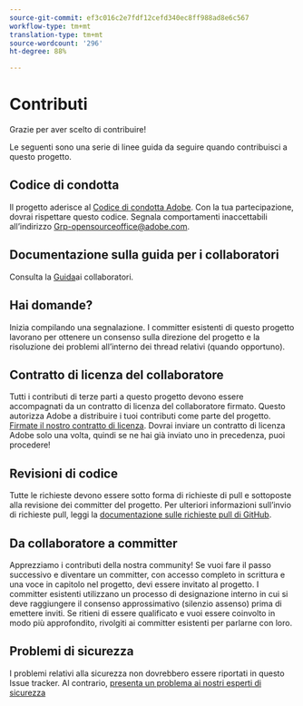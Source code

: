 ```yaml
---
source-git-commit: ef3c016c2e7fdf12cefd340ec8ff988ad8e6c567
workflow-type: tm+mt
translation-type: tm+mt
source-wordcount: '296'
ht-degree: 88%

---
```

# Contributi

Grazie per aver scelto di contribuire!

Le seguenti sono una serie di linee guida da seguire quando contribuisci a questo progetto.

## Codice di condotta

Il progetto aderisce al [Codice di condotta Adobe](code-of-conduct.md). Con la tua partecipazione,
dovrai rispettare questo codice. Segnala comportamenti inaccettabili all’indirizzo
[Grp-opensourceoffice@adobe.com](mailto:Grp-opensourceoffice@adobe.com).

## Documentazione sulla guida per i collaboratori

Consulta la [Guida](https://docs.adobe.com/content/help/en/contributor/contributor-guide/introduction.html)ai collaboratori.

## Hai domande?

Inizia compilando una segnalazione. I committer esistenti di questo progetto lavorano per ottenere
un consenso sulla direzione del progetto e la risoluzione dei problemi all’interno dei thread
relativi (quando opportuno).

## Contratto di licenza del collaboratore

Tutti i contributi di terze parti a questo progetto devono essere accompagnati da un contratto di licenza del collaboratore firmato. Questo autorizza Adobe a distribuire i tuoi contributi
come parte del progetto. [Firmate il nostro contratto di licenza](http://opensource.adobe.com/cla.html). Dovrai
inviare un contratto di licenza Adobe solo una volta, quindi se ne hai già inviato uno in precedenza,
puoi procedere!

## Revisioni di codice

Tutte le richieste devono essere sotto forma di richieste di pull e sottoposte alla revisione
dei committer del progetto. Per ulteriori informazioni sull’invio di richieste pull, leggi la [documentazione sulle richieste pull di GitHub](https://help.github.com/articles/about-pull-requests/).

<!--
Lastly, please follow the [pull request template](PULL_REQUEST_TEMPLATE.md) when
submitting a pull request!
-->

## Da collaboratore a committer

Apprezziamo i contributi della nostra community! Se vuoi fare il passo successivo
e diventare un committer, con accesso completo in scrittura e una voce in capitolo nel progetto, devi
essere invitato al progetto. I committer esistenti utilizzano un processo di designazione interno
in cui si deve raggiungere il consenso approssimativo (silenzio assenso) prima di emettere
inviti. Se ritieni di essere qualificato e vuoi essere coinvolto in modo più approfondito,
rivolgiti ai committer esistenti per parlarne con loro.

## Problemi di sicurezza

I problemi relativi alla sicurezza non dovrebbero essere riportati in questo Issue tracker. Al contrario, [presenta un problema ai nostri esperti di sicurezza](https://helpx.adobe.com/security/alertus.html)
